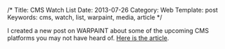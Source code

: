 /*
Title: CMS Watch List
Date: 2013-07-26
Category: Web
Template: post
Keywords: cms, watch, list, warpaint, media, article
*/

I created a new post on WARPAINT about some of the upcoming CMS platforms you may not have heard of. [Here is the article](http://warpaintmedia.ca/blog/2013/07/cms-watch-list "CMS Watch List").